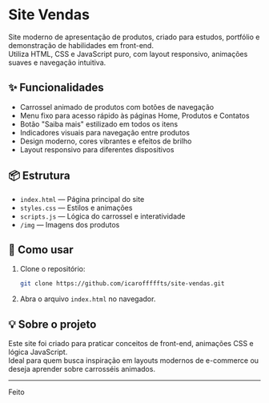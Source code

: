 # Site Vendas 

Site moderno de apresentação de produtos, criado para estudos, portfólio e demonstração de habilidades em front-end.  
Utiliza HTML, CSS e JavaScript puro, com layout responsivo, animações suaves e navegação intuitiva.

## ✨ Funcionalidades

- Carrossel animado de produtos com botões de navegação
- Menu fixo para acesso rápido às páginas Home, Produtos e Contatos
- Botão "Saiba mais" estilizado em todos os itens
- Indicadores visuais para navegação entre produtos
- Design moderno, cores vibrantes e efeitos de brilho
- Layout responsivo para diferentes dispositivos

## 📦 Estrutura

- `index.html` — Página principal do site
- `styles.css` — Estilos e animações
- `scripts.js` — Lógica do carrossel e interatividade
- `/img` — Imagens dos produtos

## 🚀 Como usar

1. Clone o repositório:
   ```bash
   git clone https://github.com/icarofffffts/site-vendas.git
   ```
2. Abra o arquivo `index.html` no navegador.

## 💡 Sobre o projeto

Este site foi criado para praticar conceitos de front-end, animações CSS e lógica JavaScript.  
Ideal para quem busca inspiração em layouts modernos de e-commerce ou deseja aprender sobre carrosséis animados.

---

Feito
